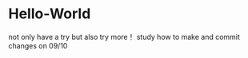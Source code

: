 # Hello-World
not only have a try but also try more！
study how to make and commit changes on 09/10 
